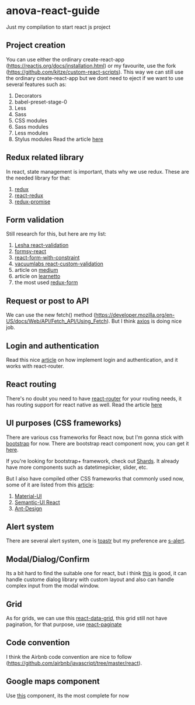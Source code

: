 # anova-react-guide
Just my compilation to start react js project

## Project creation
You can use either the ordinary create-react-app (https://reactjs.org/docs/installation.html) or my favourite, use the fork (https://github.com/kitze/custom-react-scripts). This way we can still use the ordinary create-react-app but we dont need to eject if we want to use several features such as:
1. Decorators
2. babel-preset-stage-0
3. Less
4. Sass
5. CSS modules
6. Sass modules
7. Less modules
8. Stylus modules
Read the article [here](https://medium.com/@kitze/configure-create-react-app-without-ejecting-d8450e96196a)

## Redux related library
In react, state management is important, thats why we use redux. These are the needed library for that:
1. [redux](https://github.com/reactjs/redux)
2. [react-redux](https://github.com/reactjs/react-redux)
3. [redux-promise](https://github.com/acdlite/redux-promise) 

## Form validation
Still research for this, but here are my list:
1. [Lesha react-validation](https://github.com/Lesha-spr/react-validation)
2. [formsy-react](https://github.com/christianalfoni/formsy-react)
3. [react-form-with-constraint](https://github.com/tkrotoff/react-form-with-constraints)
4. [vacuumlabs react-custom-validation](https://github.com/vacuumlabs/react-custom-validation)
5. article on [medium](https://medium.com/@rajaraodv/adding-a-robust-form-validation-to-react-redux-apps-616ca240c124)
6. article on [learnetto](https://learnetto.com/blog/how-to-do-simple-form-validation-in-reactjs)
7. the most used [redux-form](https://redux-form.com/7.1.2/examples/)

## Request or post to API
We can use the new fetch() method (https://developer.mozilla.org/en-US/docs/Web/API/Fetch_API/Using_Fetch). But I think [axios](https://github.com/axios/axios) is doing nice job.

## Login and authentication
Read this nice [article](https://medium.com/the-many/adding-login-and-authentication-sections-to-your-react-or-react-native-app-7767fd251bd1) on how implement login and authentication, and it works with react-router.

## React routing
There's no doubt you need to have [react-router](https://github.com/ReactTraining/react-router) for your routing needs, it has routing support for react native as well. Read the article [here](https://medium.com/@pshrmn/a-simple-react-router-v4-tutorial-7f23ff27adf)

## UI purposes (CSS frameworks)
There are various css frameworks for React now, but I'm gonna stick with [bootstrap](http://getbootstrap.com/) for now. There are bootstrap react component now, you can get it [here](https://react-bootstrap.github.io/). 

If you're looking for bootstrap+ framework, check out [Shards](https://designrevision.com/demo/shards/). It already have more components such as datetimepicker, slider, etc.

But I also have compiled other CSS frameworks that commonly used now, some of it are listed from this [article](https://hackernoon.com/the-coolest-react-ui-frameworks-for-your-new-react-app-ad699fffd651):
1. [Material-UI](http://www.material-ui.com/)
2. [Semantic-UI React](https://react.semantic-ui.com/introduction)
3. [Ant-Design](https://ant.design/)

## Alert system
There are several alert system, one is [toastr](https://github.com/tomchentw/react-toastr) but my preference are [s-alert](https://github.com/juliancwirko/react-s-alert).

## Modal/Dialog/Confirm
Its a bit hard to find the suitable one for react, but i think [this](https://github.com/haradakunihiko/react-confirm) is good, it can handle custome dialog library with custom layout and also can handle complex input from the modal window.

## Grid
As for grids, we can use this [react-data-grid](https://github.com/adazzle/react-data-grid), this grid still not have pagination, for that purpose, use [react-paginate](https://www.npmjs.com/package/react-paginate)

## Code convention
I think the Airbnb code convention are nice to follow (https://github.com/airbnb/javascript/tree/master/react).

## Google maps component
Use [this](https://github.com/tomchentw/react-google-maps) component, its the most complete for now
